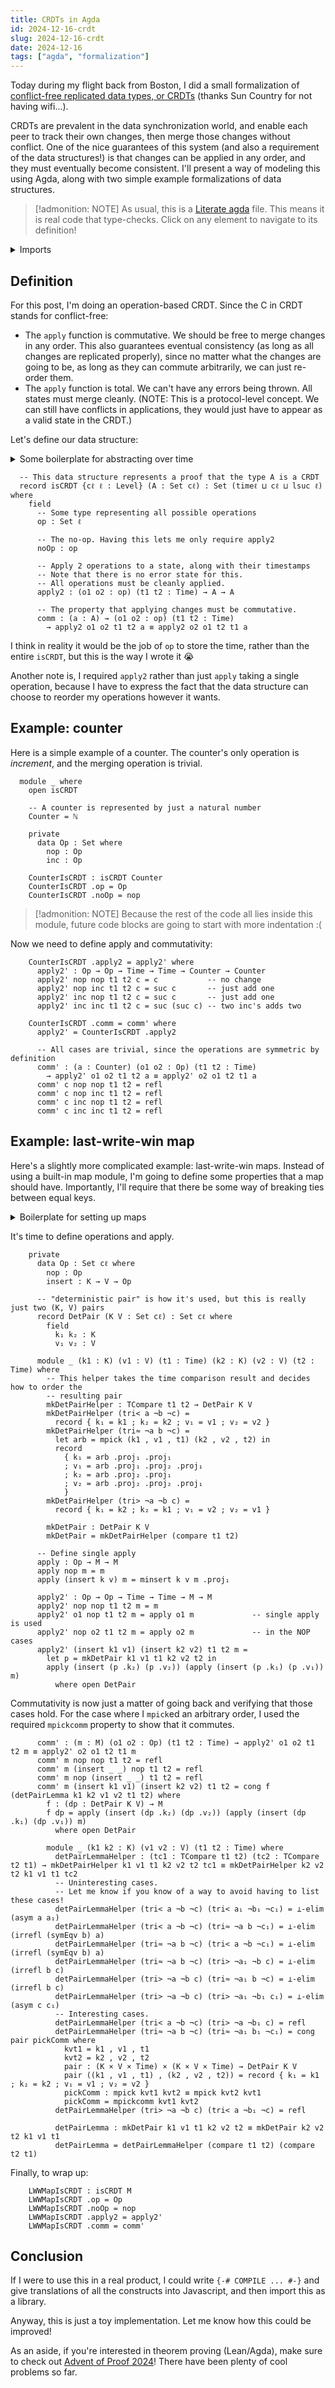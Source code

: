 ```yaml
---
title: CRDTs in Agda
id: 2024-12-16-crdt
slug: 2024-12-16-crdt
date: 2024-12-16
tags: ["agda", "formalization"]
---
```


Today during my flight back from Boston, I did a small formalization of [conflict-free replicated data types, or CRDTs][crdt] (thanks Sun Country for not having wifi...).

CRDTs are prevalent in the data synchronization world, and enable each peer to track their own changes, then merge those changes without conflict.
One of the nice guarantees of this system (and also a requirement of the data structures!) is that changes can be applied in any order, and they must eventually become consistent.
I'll present a way of modeling this using Agda, along with two simple example formalizations of data structures.

[crdt]: https://en.wikipedia.org/wiki/Conflict-free_replicated_data_type

> [!admonition: NOTE]
> As usual, this is a [Literate agda][lagda] file.
> This means it is real code that type-checks.
> Click on any element to navigate to its definition!

[lagda]: https://agda.readthedocs.io/en/latest/tools/literate-programming.html

<details>
  <summary>Imports</summary>

```
module 2024-12-16-crdt where

open import Agda.Primitive
open import Data.List using (List; _∷_; [])
open import Data.Nat using (ℕ; suc)
open import Data.Product
open import Data.Bool using (true; false)
open import Data.Unit using ()
open import Data.Empty
open import Function
open import Relation.Binary.Bundles
open import Relation.Binary.Definitions
open import Relation.Binary.Consequences
open import Relation.Binary.Structures
import Relation.Binary.PropositionalEquality as Eq
open import Relation.Binary.PropositionalEquality hiding (isEquivalence; isDecEquivalence)
open Eq.≡-Reasoning
open import Relation.Nullary.Decidable
open import Relation.Nullary.Negation
open import Relation.Nullary.Reflects
```

</details>

## Definition

For this post, I'm doing an operation-based CRDT.
Since the C in CRDT stands for conflict-free:

- The `apply` function is commutative.
  We should be free to merge changes in any order.
  This also guarantees eventual consistency (as long as all changes are replicated properly), since no matter what the changes are going to be, as long as they can commute arbitrarily, we can just re-order them.
- The `apply` function is total.
  We can't have any errors being thrown.
  All states must merge cleanly.
  (NOTE: This is a protocol-level concept. We can still have conflicts in applications, they would just have to appear as a valid state in the CRDT.)

Let's define our data structure:

<details>
  <summary>Some boilerplate for abstracting over time</summary>

```
-- ignore the levels, they are there so `Time` can be abstracted over
module _ {ℓ cℓ timeℓ timeℓ₁ timeℓ₂ : Level} (TimeOrder : StrictTotalOrder timeℓ timeℓ₁ timeℓ₂) where
  open StrictTotalOrder (TimeOrder)
    using (compare; _<_; _≈_; _>_; asym; irrefl; isDecEquivalence)
    renaming (Carrier to Time)
  open IsDecEquivalence (isDecEquivalence) using () renaming (sym to symEqv)

  TCompare : Time → Time → Set (timeℓ₁ ⊔ timeℓ₂)
  TCompare t1 t2 = Tri (t1 < t2) (t1 ≈ t2) (t1 > t2)
```

</details>

```
  -- This data structure represents a proof that the type A is a CRDT
  record isCRDT {cℓ ℓ : Level} (A : Set cℓ) : Set (timeℓ ⊔ cℓ ⊔ lsuc ℓ) where
    field
      -- Some type representing all possible operations
      op : Set ℓ

      -- The no-op. Having this lets me only require apply2
      noOp : op

      -- Apply 2 operations to a state, along with their timestamps
      -- Note that there is no error state for this.
      -- All operations must be cleanly applied.
      apply2 : (o1 o2 : op) (t1 t2 : Time) → A → A

      -- The property that applying changes must be commutative.
      comm : (a : A) → (o1 o2 : op) (t1 t2 : Time)
        → apply2 o1 o2 t1 t2 a ≡ apply2 o2 o1 t2 t1 a
```

I think in reality it would be the job of `op` to store the time, rather than the entire `isCRDT`, but this is the way I wrote it :sob:

Another note is, I required `apply2` rather than just `apply` taking a single operation, because I have to express the fact that the data structure can choose to reorder my operations however it wants.

## Example: counter

Here is a simple example of a counter. The counter's only operation is _increment_, and the merging operation is trivial.

```
  module _ where
    open isCRDT

    -- A counter is represented by just a natural number
    Counter = ℕ

    private
      data Op : Set where
        nop : Op
        inc : Op

    CounterIsCRDT : isCRDT Counter
    CounterIsCRDT .op = Op
    CounterIsCRDT .noOp = nop
```

> [!admonition: NOTE]
> Because the rest of the code all lies inside this module, future code blocks are going to start with more indentation :(

Now we need to define apply and commutativity:

```
    CounterIsCRDT .apply2 = apply2' where
      apply2' : Op → Op → Time → Time → Counter → Counter
      apply2' nop nop t1 t2 c = c           -- no change
      apply2' nop inc t1 t2 c = suc c       -- just add one
      apply2' inc nop t1 t2 c = suc c       -- just add one
      apply2' inc inc t1 t2 c = suc (suc c) -- two inc's adds two

    CounterIsCRDT .comm = comm' where
      apply2' = CounterIsCRDT .apply2

      -- All cases are trivial, since the operations are symmetric by definition
      comm' : (a : Counter) (o1 o2 : Op) (t1 t2 : Time)
        → apply2' o1 o2 t1 t2 a ≡ apply2' o2 o1 t2 t1 a
      comm' c nop nop t1 t2 = refl
      comm' c nop inc t1 t2 = refl
      comm' c inc nop t1 t2 = refl
      comm' c inc inc t1 t2 = refl
```

## Example: last-write-win map

Here's a slightly more complicated example: last-write-win maps.
Instead of using a built-in map module, I'm going to define some properties that a map should have.
Importantly, I'll require that there be some way of breaking ties between equal keys.

<details>
  <summary>Boilerplate for setting up maps</summary>

```
  record isMap (M K V : Set cℓ) : Set (cℓ ⊔ timeℓ) where
    constructor mkIsMap
    field
      mget : M → K → V
      mext : (m1 m2 : M) → ((k : K) → mget m1 k ≡ mget m2 k) → m1 ≡ m2
      minsert : (k : K) (v : V) (m : M) → Σ M (λ m' → mget m' k ≡ v)

      -- These functions are used to arbitrarily order two choices in case the time _and_ keys collide
      -- It must be deterministic
      mpick : (kvt1 kvt2 : K × V × Time) → (K × V × Time) × (K × V × Time)
      mpickcomm : (kvt1 kvt2 : K × V × Time) → mpick kvt1 kvt2 ≡ mpick kvt2 kvt1

  MapType : (K V : Set cℓ) → Set (lsuc cℓ ⊔ timeℓ)
  MapType K V = Σ (Set cℓ) (λ M → isMap M K V)

  module _ (K V : Set cℓ) (Map : MapType K V) where
    open isCRDT

    M = Map .proj₁
    open isMap (Map .proj₂)
```

</details>

It's time to define operations and apply.

```
    private
      data Op : Set cℓ where
        nop : Op
        insert : K → V → Op

      -- "deterministic pair" is how it's used, but this is really just two (K, V) pairs
      record DetPair (K V : Set cℓ) : Set cℓ where
        field
          k₁ k₂ : K
          v₁ v₂ : V

      module _ (k1 : K) (v1 : V) (t1 : Time) (k2 : K) (v2 : V) (t2 : Time) where
        -- This helper takes the time comparison result and decides how to order the
        -- resulting pair
        mkDetPairHelper : TCompare t1 t2 → DetPair K V
        mkDetPairHelper (tri< a ¬b ¬c) =
          record { k₁ = k1 ; k₂ = k2 ; v₁ = v1 ; v₂ = v2 }
        mkDetPairHelper (tri≈ ¬a b ¬c) =
          let arb = mpick (k1 , v1 , t1) (k2 , v2 , t2) in
          record
            { k₁ = arb .proj₁ .proj₁
            ; v₁ = arb .proj₁ .proj₂ .proj₁
            ; k₂ = arb .proj₂ .proj₁
            ; v₂ = arb .proj₂ .proj₂ .proj₁
            }
        mkDetPairHelper (tri> ¬a ¬b c) =
          record { k₁ = k2 ; k₂ = k1 ; v₁ = v2 ; v₂ = v1 }

        mkDetPair : DetPair K V
        mkDetPair = mkDetPairHelper (compare t1 t2)

      -- Define single apply
      apply : Op → M → M
      apply nop m = m
      apply (insert k v) m = minsert k v m .proj₁

      apply2' : Op → Op → Time → Time → M → M
      apply2' nop nop t1 t2 m = m
      apply2' o1 nop t1 t2 m = apply o1 m             -- single apply is used
      apply2' nop o2 t1 t2 m = apply o2 m             -- in the NOP cases
      apply2' (insert k1 v1) (insert k2 v2) t1 t2 m =
        let p = mkDetPair k1 v1 t1 k2 v2 t2 in
        apply (insert (p .k₂) (p .v₂)) (apply (insert (p .k₁) (p .v₁)) m)
          where open DetPair
```

Commutativity is now just a matter of going back and verifying that those cases hold.
For the case where I `mpick`ed an arbitrary order, I used the required `mpickcomm` property to show that it commutes.

```
      comm' : (m : M) (o1 o2 : Op) (t1 t2 : Time) → apply2' o1 o2 t1 t2 m ≡ apply2' o2 o1 t2 t1 m
      comm' m nop nop t1 t2 = refl
      comm' m (insert _ _) nop t1 t2 = refl
      comm' m nop (insert _ _) t1 t2 = refl
      comm' m (insert k1 v1) (insert k2 v2) t1 t2 = cong f (detPairLemma k1 k2 v1 v2 t1 t2) where
        f : (dp : DetPair K V) → M
        f dp = apply (insert (dp .k₂) (dp .v₂)) (apply (insert (dp .k₁) (dp .v₁)) m)
          where open DetPair

        module _ (k1 k2 : K) (v1 v2 : V) (t1 t2 : Time) where
          detPairLemmaHelper : (tc1 : TCompare t1 t2) (tc2 : TCompare t2 t1) → mkDetPairHelper k1 v1 t1 k2 v2 t2 tc1 ≡ mkDetPairHelper k2 v2 t2 k1 v1 t1 tc2
          -- Uninteresting cases.
          -- Let me know if you know of a way to avoid having to list these cases!
          detPairLemmaHelper (tri< a ¬b ¬c) (tri< a₁ ¬b₁ ¬c₁) = ⊥-elim (asym a a₁)
          detPairLemmaHelper (tri< a ¬b ¬c) (tri≈ ¬a b ¬c₁) = ⊥-elim (irrefl (symEqv b) a)
          detPairLemmaHelper (tri≈ ¬a b ¬c) (tri< a ¬b ¬c₁) = ⊥-elim (irrefl (symEqv b) a)
          detPairLemmaHelper (tri≈ ¬a b ¬c) (tri> ¬a₁ ¬b c) = ⊥-elim (irrefl b c)
          detPairLemmaHelper (tri> ¬a ¬b c) (tri≈ ¬a₁ b ¬c) = ⊥-elim (irrefl b c)
          detPairLemmaHelper (tri> ¬a ¬b c) (tri> ¬a₁ ¬b₁ c₁) = ⊥-elim (asym c c₁)
          -- Interesting cases.
          detPairLemmaHelper (tri< a ¬b ¬c) (tri> ¬a ¬b₁ c) = refl
          detPairLemmaHelper (tri≈ ¬a b ¬c) (tri≈ ¬a₁ b₁ ¬c₁) = cong pair pickComm where
            kvt1 = k1 , v1 , t1
            kvt2 = k2 , v2 , t2
            pair : (K × V × Time) × (K × V × Time) → DetPair K V
            pair ((k1 , v1 , t1) , (k2 , v2 , t2)) = record { k₁ = k1 ; k₂ = k2 ; v₁ = v1 ; v₂ = v2 }
            pickComm : mpick kvt1 kvt2 ≡ mpick kvt2 kvt1
            pickComm = mpickcomm kvt1 kvt2
          detPairLemmaHelper (tri> ¬a ¬b c) (tri< a ¬b₁ ¬c) = refl

          detPairLemma : mkDetPair k1 v1 t1 k2 v2 t2 ≡ mkDetPair k2 v2 t2 k1 v1 t1
          detPairLemma = detPairLemmaHelper (compare t1 t2) (compare t2 t1)
```

Finally, to wrap up:

```
    LWWMapIsCRDT : isCRDT M
    LWWMapIsCRDT .op = Op
    LWWMapIsCRDT .noOp = nop
    LWWMapIsCRDT .apply2 = apply2'
    LWWMapIsCRDT .comm = comm'
```

## Conclusion

If I were to use this in a real product, I could write `{-# COMPILE ... #-}` and give
translations of all the constructs into Javascript, and then import this as a library.

Anyway, this is just a toy implementation.
Let me know how this could be improved!

As an aside, if you're interested in theorem proving (Lean/Agda), make sure to check out [Advent of Proof 2024][AOP]!
There have been plenty of cool problems so far.

[aop]: https://typesig.pl/lean/agda/events/2024/12/12/advent-of-proof-2024.html
